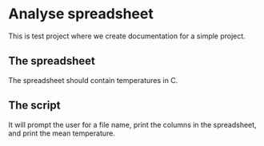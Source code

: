 # Analyse spreadsheet
This is test project where we create documentation for a simple project.

## The spreadsheet
The spreadsheet should contain temperatures in C.

## The script
It will prompt the user for a file name, print the columns in the spreadsheet,
and print the mean temperature.

